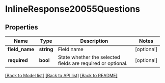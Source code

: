 # InlineResponse20055Questions

## Properties
Name | Type | Description | Notes
------------ | ------------- | ------------- | -------------
**field_name** | **string** | Field name | [optional] 
**required** | **bool** | State whether the selected fields are required or optional. | [optional] 

[[Back to Model list]](../README.md#documentation-for-models) [[Back to API list]](../README.md#documentation-for-api-endpoints) [[Back to README]](../README.md)


